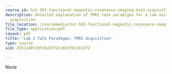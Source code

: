 ```yaml
---
course_id: hst-583-functional-magnetic-resonance-imaging-data-acquisition-and-analysis-fall-2008
description: Detailed explanation of fMRI task paradigms for a lab assignment on fMRI
  acquisition.
file_location: /coursemedia/hst-583-functional-magnetic-resonance-imaging-data-acquisition-and-analysis-fall-2008/2551140f19f2ba5f72cc87ef613e15f2_lab2_tasks.pdf
file_type: application/pdf
layout: pdf
title: 'Lab 2 Talk Paradigms: fMRI Acquisition'
type: course
uid: 2551140f19f2ba5f72cc87ef613e15f2

---
```

None